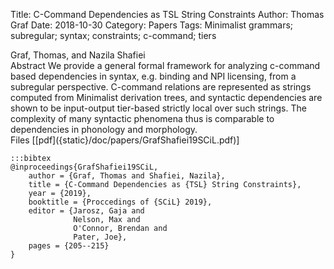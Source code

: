 Title: C-Command Dependencies as TSL String Constraints
Author: Thomas Graf
Date: 2018-10-30
Category: Papers
Tags: Minimalist grammars; subregular; syntax; constraints; c-command; tiers

<div markdown class="authors">
Graf, Thomas, and Nazila Shafiei
</div>

<div markdown class="abstract">
<span id="abstract-title">Abstract</span>
We provide a general formal framework for analyzing c-command based dependencies in syntax, e.g. binding and NPI licensing, from a subregular perspective.
C-command relations are represented as strings computed from Minimalist derivation trees, and syntactic dependencies are shown to be input-output tier-based strictly local over such strings.
The complexity of many syntactic phenomena thus is comparable to dependencies in phonology and morphology.
</div>

<div markdown class="files">
<span id="files-title">Files</span>
[[pdf]({static}/doc/papers/GrafShafiei19SCiL.pdf)]
</div>

~~~
:::bibtex
@inproceedings{GrafShafiei19SCiL,
    author = {Graf, Thomas and Shafiei, Nazila},
    title = {C-Command Dependencies as {TSL} String Constraints},
    year = {2019},
    booktitle = {Proccedings of {SCiL} 2019},
    editor = {Jarosz, Gaja and
              Nelson, Max and
              O'Connor, Brendan and
              Pater, Joe},
    pages = {205--215}
}
~~~
